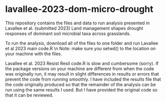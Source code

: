# lavallee-2023-dom-micro-drought
This repository contains the files and data to run analysis presented in 
Lavallee et al. (submitted 2023) 
Land management shapes drought responses of dominant soil microbial taxa across grasslands.

To run the analysis, download all of the files to one folder and run 
Lavallee et al 2023 main code.R \n
Note: make sure you setwd() to the location on your machine with the files.

Lavallee et al. 2023 Resist Resil code.R is slow and cumbersome (sorry). If the package versions 
on your machine are different from when the code was originally run, it may result in slight 
differences in results or errors that prevent the code from running smoothly. I have included 
the results file that the code originally produced so that the remainder of the analysis can be 
run using the same results I used. But I have provided the original code so that it can be reviewed.
